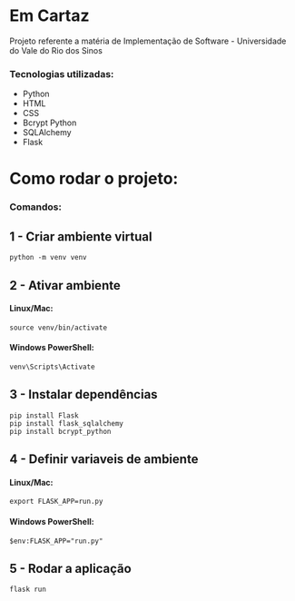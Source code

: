 # Em Cartaz
Projeto referente a matéria de Implementação de Software - Universidade do Vale do Rio dos Sinos

### Tecnologias utilizadas: 
- Python
- HTML
- CSS
- Bcrypt Python
- SQLAlchemy
- Flask

# Como rodar o projeto:
### Comandos:

## 1 - Criar ambiente virtual
```
python -m venv venv
```

## 2 - Ativar ambiente
#### Linux/Mac:
```
source venv/bin/activate
```
#### Windows PowerShell:
```
venv\Scripts\Activate
```

## 3 - Instalar dependências
```
pip install Flask
pip install flask_sqlalchemy
pip install bcrypt_python

```

## 4 - Definir variaveis de ambiente
#### Linux/Mac:
```
export FLASK_APP=run.py
```
#### Windows PowerShell:
```
$env:FLASK_APP="run.py"
```

## 5 - Rodar a aplicação
```
flask run
```
